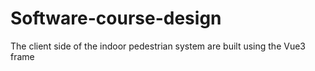 # Software-course-design
The client side of the indoor pedestrian system are built
using the Vue3 frame  
